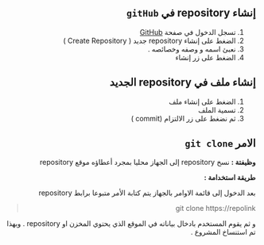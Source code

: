 ﻿



<div dir = rtl > 

## إنشاء repository في `gitHub`

 1. تسجل الدخول في صفحة [GitHub](https://github.com/)
 2. الضغط على إنشاء repository جديد ( Create Repository )
 3. نعبئ اسمه  و وصفه وخصائصه .
 4. الضغط على زر إنشاء

## إنشاء ملف في repository الجديد

 1. الضغط على إنشاء ملف 
 2. تسمية الملف
 3. ثم نضغط على زر الالتزام (commit )

## الامر `git clone`
**وظيفتة :** نسخ repository إلى الجهاز محليا بمجرد أعطاؤه موقع repository

**طريقة استخدامة :**

بعد الدخول إلى قائمة الاوامر بالجهاز يتم كتابة الأمر متبوعا برابط repository 
<div dir = rtl > 

>  git clone https://repolink

</dir>
و ثم يقوم المستخدم بادخال بياناته في الموقع الذي يحتوي المخزن او repository . وبهذا تم استنساخ المشروع .

</dir>




